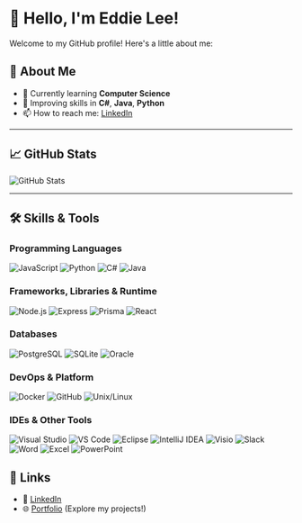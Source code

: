 # 👋 Hello, I'm Eddie Lee!

Welcome to my GitHub profile! Here's a little about me:

## 🌟 About Me
- 🔭 Currently learning **Computer Science**
- 🌱 Improving skills in **C#**, **Java**, **Python**
- 📫 How to reach me: [LinkedIn](https://www.linkedin.com/in/eddie-lee-7b7271229/)

---

## 📈 GitHub Stats
![GitHub Stats](https://github-readme-stats.vercel.app/api?username=Eddie000321&show_icons=true&theme=radical)

---

## 🛠️ Skills & Tools

### Programming Languages
![JavaScript](https://img.shields.io/badge/-JavaScript-F7DF1E?logo=javascript&logoColor=black)
![Python](https://img.shields.io/badge/-Python-3776AB?logo=python&logoColor=white)
![C#](https://img.shields.io/badge/-C%23-239120?logo=csharp&logoColor=white)
![Java](https://img.shields.io/badge/-Java-007396?logo=java&logoColor=white)

### Frameworks, Libraries & Runtime
![Node.js](https://img.shields.io/badge/-Node.js-339933?logo=node.js&logoColor=white)
![Express](https://img.shields.io/badge/-Express-000000?logo=express&logoColor=white)
![Prisma](https://img.shields.io/badge/-Prisma-2D3748?logo=prisma&logoColor=white)
![React](https://img.shields.io/badge/-React-61DAFB?logo=react&logoColor=black)

### Databases
![PostgreSQL](https://img.shields.io/badge/-PostgreSQL-4169E1?logo=postgresql&logoColor=white)
![SQLite](https://img.shields.io/badge/-SQLite-07405E?logo=sqlite&logoColor=white)
![Oracle](https://img.shields.io/badge/-Oracle%20SQL-F80000?logo=oracle&logoColor=white)

### DevOps & Platform
![Docker](https://img.shields.io/badge/-Docker-2496ED?logo=docker&logoColor=white)
![GitHub](https://img.shields.io/badge/-GitHub-181717?logo=github&logoColor=white)
![Unix/Linux](https://img.shields.io/badge/-Unix%2FLinux-FCC624?logo=linux&logoColor=black)

### IDEs & Other Tools
![Visual Studio](https://img.shields.io/badge/-Visual%20Studio-5C2D91?logo=visualstudio&logoColor=white)
![VS Code](https://img.shields.io/badge/-VS%20Code-007ACC?logo=visualstudiocode&logoColor=white)
![Eclipse](https://img.shields.io/badge/-Eclipse-2C2255?logo=eclipse&logoColor=white)
![IntelliJ IDEA](https://img.shields.io/badge/-IntelliJ%20IDEA-000000?logo=intellijidea&logoColor=white)
![Visio](https://img.shields.io/badge/-Visio-3955A3?logo=microsoftvisio&logoColor=white)
![Slack](https://img.shields.io/badge/-Slack-4A154B?logo=slack&logoColor=white)
![Word](https://img.shields.io/badge/-Word-2B579A?logo=microsoftword&logoColor=white)
![Excel](https://img.shields.io/badge/-Excel-217346?logo=microsoftexcel&logoColor=white)
![PowerPoint](https://img.shields.io/badge/-PowerPoint-B7472A?logo=microsoftpowerpoint&logoColor=white)

## 🔗 Links
- 💼 [LinkedIn](https://www.linkedin.com/in/eddie-lee-7b7271229/)
- 🌐 [Portfolio](http://studentweb.cencol.ca/jlee661/project/index.html) (Explore my projects!)
